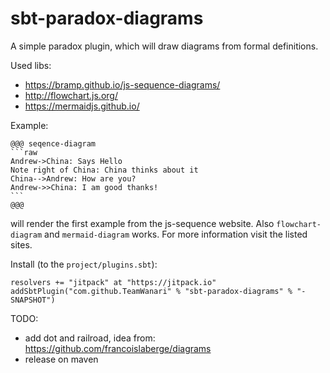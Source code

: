 # sbt-paradox-diagrams

A simple paradox plugin, which will draw diagrams from formal definitions.


Used libs:
 - https://bramp.github.io/js-sequence-diagrams/
 - http://flowchart.js.org/
 - https://mermaidjs.github.io/
 
 
Example:
````
@@@ seqence-diagram
```raw
Andrew->China: Says Hello
Note right of China: China thinks about it
China-->Andrew: How are you?
Andrew->>China: I am good thanks!
```
@@@ 
````
will render the first example from the js-sequence website. 
Also `flowchart-diagram` and `mermaid-diagram` works. 
For more information visit the listed sites.

Install (to the `project/plugins.sbt`):
```
resolvers += "jitpack" at "https://jitpack.io"
addSbtPlugin("com.github.TeamWanari" % "sbt-paradox-diagrams" % "-SNAPSHOT")
```

 
TODO:
 - add dot and railroad, idea from: https://github.com/francoislaberge/diagrams
 - release on maven
